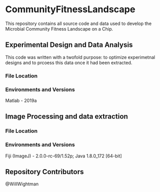 # CommunityFitnessLandscape
This repository contains all source code and data used to develop the Microbial Community Fitness Landscape on a Chip.

## Experimental Design and Data Analysis
<!-----
Describe what this code was used for
----->
This code was written with a twofold purpose: to optimize experimetnal designs and to prcoess this data once it had been extracted.

### File Location
<!-----
Describe where in Github this code can be found
----->

### Environments and Versions
<!-----
Describe what coding evironment, language, and version was used
----->
Matlab - 2019a

## Image Processing and data extraction
<!-----
Describe what this code was used for
----->

### File Location
<!-----
Describe where in Github this code can be found
----->

### Environments and Versions
<!-----
Describe what coding evironment, language, and version was used
----->
Fiji (ImageJ) - 2.0.0-rc-69/1.52p; Java 1.8.0_172 [64-bit]



## Repository Contributors
@WillWightman
